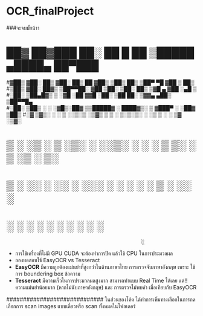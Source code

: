 # OCR_finalProject
###จะจบมั้ยน้าา
#
# ██▓    ██▓███      ██░ ██     █    ██     ▒█████      ▄████▄      ██▀███  
#▓██▒   ▓██░  ██▒   ▓██░ ██▒    ██  ▓██▒   ▒██▒  ██▒   ▒██▀ ▀█     ▓██ ▒ ██▒
#▒██▒   ▓██░ ██▓▒   ▒██▀▀██░   ▓██  ▒██░   ▒██░  ██▒   ▒▓█    ▄    ▓██ ░▄█ ▒
#░██░   ▒██▄█▓▒ ▒   ░▓█ ░██    ▓▓█  ░██░   ▒██   ██░   ▒▓▓▄ ▄██▒   ▒██▀▀█▄  
#░██░   ▒██▒ ░  ░   ░▓█▒░██▓   ▒▒█████▓    ░ ████▓▒░   ▒ ▓███▀ ░   ░██▓ ▒██▒
#░▓     ▒▓▒░ ░  ░    ▒ ░░▒░▒   ░▒▓▒ ▒ ▒    ░ ▒░▒░▒░    ░ ░▒ ▒  ░   ░ ▒▓ ░▒▓░
# ▒ ░   ░▒ ░         ▒ ░▒░ ░   ░░▒░ ░ ░      ░ ▒ ▒░      ░  ▒        ░▒ ░ ▒░
# ▒ ░   ░░           ░  ░░ ░    ░░░ ░ ░    ░ ░ ░ ▒     ░             ░░   ░ 
# ░                  ░  ░  ░      ░            ░ ░     ░ ░            ░     
                                                      ░                    
                         
                                                                                                                                  
- การใช้เครื่องที่ไม่มี GPU CUDA จะต้องทำการปิด แล้วใช้ CPU ในการประมวลผล
- ลองทดสอบใช้ EasyOCR vs Tesseract
- **EasyOCR**  มีความถูกต้องแม่นยำที่สูงกว่าในด้านภาษาไทย การตรวจจับภาษาอังกฦษ เพราะ ใช้การ boundering box ข้อความ
- **Tesseract** มีความเร็วในการประมวลผลสูงมาก สามารถทำแบบ Real Time ได้เลย แต่!! ความแม่นยำน้อยมาก (หากไม่นับภาษาอังกฤษ) และ การตรวจไม่พบคำ เมื่อเทียบกับ EasyOCR

#############################
ในส่วนของโค้ด ได้ทำการเพิ่มทางเลือกในการกดเลือกการ scan images แบบเดี่ยวหรือ scan ทั้งหมดในโฟลเดอร์
